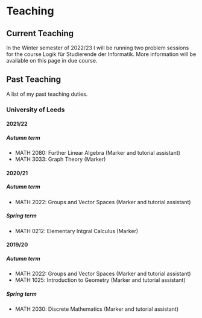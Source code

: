 
<html>
<body>
<h1> Teaching </h1>

<h2> Current Teaching </h2>

<p> In the Winter semester of 2022/23 I will be running two problem sessions for the course Logik für Studierende der Informatik. More information will be available on this page in due course. </p>
	
<h2> Past Teaching </h2>

<p> A list of my past teaching duties. </p>
	
<h3> University of Leeds </h3>
<h4> 2021/22 </h4>
<h5> Autumn term </h5>
<ul>
	<li> MATH 2080: Further Linear Algebra (Marker and tutorial assistant) </li>
	<li> MATH 3033: Graph Theory (Marker) </li>
</ul>
<h4> 2020/21 </h4>
<h5> Autumn term </h5>
<ul>
	<li> MATH 2022: Groups and Vector Spaces (Marker and tutorial assistant) </li>
</ul>
<h5> Spring term </h5>
<ul>
	<li> MATH 0212: Elementary Intgral Calculus (Marker) </li>
</ul>
<h4> 2019/20 </h4>
<h5> Autumn term </h5>
<ul>
	<li> MATH 2022: Groups and Vector Spaces (Marker and tutorial assistant) </li>
	<li> MATH 1025: Introduction to Geometry (Marker and tutorial assistant) </li>
</ul>
<h5> Spring term </h5>
<ul>
	<li> MATH 2030: Discrete Mathematics (Marker and tutorial assistant) </li>
</ul>
</body>
<html>
